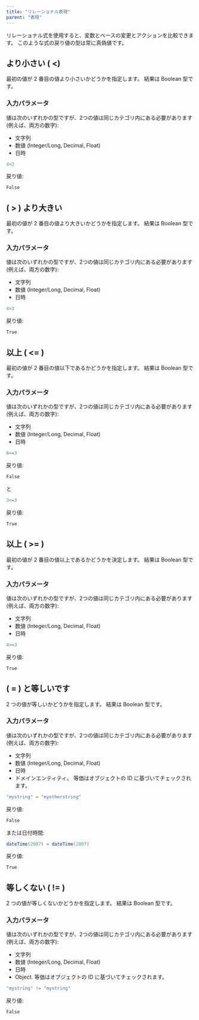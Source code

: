 ```yaml
---
title: "リレーショナル表現"
parent: "表現"
---
```


リレーショナル式を使用すると、変数とベースの変更とアクションを比較できます。 このような式の戻り値の型は常に真偽値です。

## より小さい ( <)

最初の値が 2 番目の値より小さいかどうかを指定します。 結果は Boolean 型です。

### 入力パラメータ

値は次のいずれかの型ですが、2つの値は同じカテゴリ内にある必要があります (例えば、両方の数字):

*   文字列
*   数値 (Integer/Long, Decimal, Float)
*   日時

```java
4<3
```

戻り値:

```java
False
```
## ( > ) より大きい

最初の値が 2 番目の値より大きいかどうかを指定します。 結果は Boolean 型です。

### 入力パラメータ

値は次のいずれかの型ですが、2つの値は同じカテゴリ内にある必要があります (例えば、両方の数字):

*   文字列
*   数値 (Integer/Long, Decimal, Float)
*   日時

```java
4>3
```

戻り値:

```java
True
```
## 以上 ( <= )

最初の値が 2 番目の値以下であるかどうかを指定します。 結果は Boolean 型です。

### 入力パラメータ

値は次のいずれかの型ですが、2つの値は同じカテゴリ内にある必要があります (例えば、両方の数字):

*   文字列
*   数値 (Integer/Long, Decimal, Float)
*   日時

```java
6<=3
```

戻り値:

```java
False
```

と

```java
3<=3
```

戻り値:

```java
True
```

## 以上 ( >= )

最初の値が 2 番目の値以上であるかどうかを決定します。 結果は Boolean 型です。

### 入力パラメータ

値は次のいずれかの型ですが、2つの値は同じカテゴリ内にある必要があります (例えば、両方の数字):

*   文字列
*   数値 (Integer/Long, Decimal, Float)
*   日時

```java
4>=3
```

戻り値:

```java
True
```

## ( = ) と等しいです

2 つの値が等しいかどうかを指定します。 結果は Boolean 型です。

### 入力パラメータ

値は次のいずれかの型ですが、2つの値は同じカテゴリ内にある必要があります (例えば、両方の数字):

*   文字列
*   数値 (Integer/Long, Decimal, Float)
*   日時
*   ドメインエンティティ。 等価はオブジェクトの ID に基づいてチェックされます。

```java
"mystring" = "myotherstring"
```

戻り値:

```java
False
```

または日付時間:

```java
dateTime(2007) = dateTime(2007)
```

戻り値:

```java
True
```

## 等しくない ( != )

2 つの値が等しくないかどうかを指定します。 結果は Boolean 型です。

### 入力パラメータ

値は次のいずれかの型ですが、2つの値は同じカテゴリ内にある必要があります (例えば、両方の数字):

*   文字列
*   数値 (Integer/Long, Decimal, Float)
*   日時
*   Object. 等価はオブジェクトの ID に基づいてチェックされます。

```java
"mystring" != "mystring"
```

戻り値:

```java
False
```
